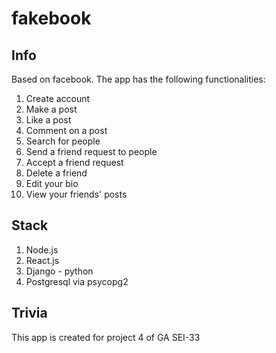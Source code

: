 # fakebook

## Info
Based on facebook. The app has the following functionalities:
1. Create account
2. Make a post
3. Like a post
4. Comment on a post
5. Search for people
6. Send a friend request to people
7. Accept a friend request
8. Delete a friend
9. Edit your bio
10. View your friends' posts

## Stack
1. Node.js
2. React.js
3. Django - python
4. Postgresql via psycopg2

## Trivia
This app is created for project 4 of GA SEI-33
